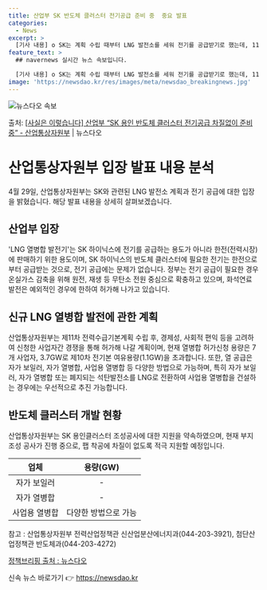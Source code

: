 ```yaml
---
title: 산업부 SK 반도체 클러스터 전기공급 준비 중  중요 발표
categories:
  - News
excerpt: >
  [기사 내용] o SK는 계획 수립 때부터 LNG 발전소를 세워 전기를 공급받기로 했는데, 11차 전력수급기…
feature_text: >
  ## navernews 실시간 뉴스 속보입니다.

  [기사 내용] o SK는 계획 수립 때부터 LNG 발전소를 세워 전기를 공급받기로 했는데, 11차 전력수급기…
image: 'https://newsdao.kr/res/images/meta/newsdao_breakingnews.jpg'
---
```


![뉴스다오 속보](https://newsdao.kr/res/images/meta/newsdao_breakingnews.jpg)

<p>출처: <a href="https://newsdao.kr/3697" rel="dofollow">[사실은 이렇습니다] 산업부 “SK 용인 반도체 클러스터 전기공급 차질없이 준비 중” - 산업통상자원부</a> | 뉴스다오</p>

<h1>산업통상자원부 입장 발표 내용 분석</h1>
<p data-ke-size="size16">4월 29일, 산업통상자원부는 SK와 관련된 LNG 발전소 계획과 전기 공급에 대한 입장을 밝혔습니다. 해당 발표 내용을 상세히 살펴보겠습니다.</p>

<h2>산업부 입장</h2>
<p>'LNG 열병합 발전기'는 SK 하이닉스에 전기를 공급하는 용도가 아니라 한전(전력시장)에 판매하기 위한 용도이며, SK 하이닉스의 반도체 클러스터에 필요한 전기는 한전으로부터 공급받는 것으로, 전기 공급에는 문제가 없습니다. 정부는 전기 공급이 필요한 경우 온실가스 감축을 위해 원전, 재생 등 무탄소 전원 중심으로 확충하고 있으며, 화석연료 발전은 예외적인 경우에 한하여 허가해 나가고 있습니다.</p>

<h2>신규 LNG 열병합 발전에 관한 계획</h2>
<p>산업통상자원부는 제11차 전력수급기본계획 수립 후, 경제성, 사회적 편익 등을 고려하여 신청한 사업자간 경쟁을 통해 허가해 나갈 계획이며, 현재 열병합 허가신청 용량은 7개 사업자, 3.7GW로 제10차 전기본 여유용량(1.1GW)을 초과합니다. 또한, 열 공급은 자가 보일러, 자가 열병합, 사업용 열병합 등 다양한 방법으로 가능하며, 특히 자가 보일러, 자가 열병합 또는 폐지되는 석탄발전소를 LNG로 전환하여 사업용 열병합을 건설하는 경우에는 우선적으로 추진 가능합니다.</p>

<h2>반도체 클러스터 개발 현황</h2>
<p>산업통상자원부는 SK 용인클러스터 조성공사에 대한 지원을 약속하였으며, 현재 부지조성 공사가 진행 중으로, 팹 착공에 차질이 없도록 적극 지원할 예정입니다.</p>

<p data-ke-size="size16"></p>

<table>
<thead>
<tr>
<th style="text-align: center;">업체</th>
<th style="text-align: center;">용량(GW)</th>
</tr>
</thead>
<tbody>
<tr>
<td style="text-align: center;">자가 보일러</td>
<td style="text-align: center;">-</td>
</tr>
<tr>
<td style="text-align: center;">자가 열병합</td>
<td style="text-align: center;">-</td>
</tr>
<tr>
<td style="text-align: center;">사업용 열병합</td>
<td style="text-align: center;">다양한 방법으로 가능</td>
</tr>
</tbody>
</table>

<p data-ke-size="size16">참고 : 산업통상자원부 전력산업정책관 신산업분산에너지과(044-203-3921), 첨단산업정책관 반도체과(044-203-4272)</p>

<p data-ke-size="size16"><a href="https://newsdao.kr/3697">정책브리핑 출처 : 뉴스다오</a></p> 

신속 뉴스 바로가기 👉 <a href="https://newsdao.kr" rel="dofollow">https://newsdao.kr</a>


